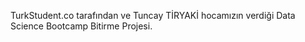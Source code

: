 TurkStudent.co tarafından ve Tuncay TİRYAKİ hocamızın verdiği Data Science Bootcamp Bitirme Projesi.
